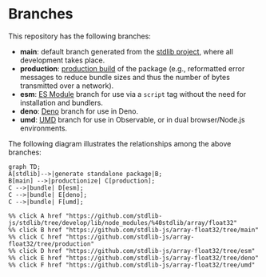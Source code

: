 <!--

@license Apache-2.0

Copyright (c) 2022 The Stdlib Authors.

Licensed under the Apache License, Version 2.0 (the "License");
you may not use this file except in compliance with the License.
You may obtain a copy of the License at

    http://www.apache.org/licenses/LICENSE-2.0

Unless required by applicable law or agreed to in writing, software
distributed under the License is distributed on an "AS IS" BASIS,
WITHOUT WARRANTIES OR CONDITIONS OF ANY KIND, either express or implied.
See the License for the specific language governing permissions and
limitations under the License.

-->

# Branches

This repository has the following branches:

-   **main**: default branch generated from the [stdlib project][stdlib-url], where all development takes place.
-   **production**: [production build][production-url] of the package (e.g., reformatted error messages to reduce bundle sizes and thus the number of bytes transmitted over a network).
-   **esm**: [ES Module][esm-url] branch for use via a `script` tag without the need for installation and bundlers.
-   **deno**: [Deno][deno-url] branch for use in Deno.
-   **umd**: [UMD][umd-url] branch for use in Observable, or in dual browser/Node.js environments.

The following diagram illustrates the relationships among the above branches:

```mermaid
graph TD;
A[stdlib]-->|generate standalone package|B;
B[main] -->|productionize| C[production];
C -->|bundle| D[esm];
C -->|bundle| E[deno];
C -->|bundle| F[umd];

%% click A href "https://github.com/stdlib-js/stdlib/tree/develop/lib/node_modules/%40stdlib/array/float32"
%% click B href "https://github.com/stdlib-js/array-float32/tree/main"
%% click C href "https://github.com/stdlib-js/array-float32/tree/production"
%% click D href "https://github.com/stdlib-js/array-float32/tree/esm"
%% click E href "https://github.com/stdlib-js/array-float32/tree/deno"
%% click F href "https://github.com/stdlib-js/array-float32/tree/umd"
```

[stdlib-url]: https://github.com/stdlib-js/stdlib/tree/develop/lib/node_modules/%40stdlib/array/float32
[production-url]: https://github.com/stdlib-js/array-float32/tree/production
[deno-url]: https://github.com/stdlib-js/array-float32/tree/deno
[umd-url]: https://github.com/stdlib-js/array-float32/tree/umd
[esm-url]: https://github.com/stdlib-js/array-float32/tree/esm